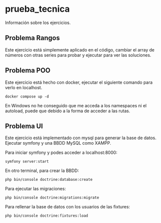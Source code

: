 # prueba_tecnica
Información sobre los ejercicios.

## Problema Rangos
Este ejercicio está simplemente aplicado en el código, cambiar el array de números con
otras series para probar y ejecutar para ver las soluciones.

## Problema POO
Este ejercicio está hecho con docker, ejecutar el siguiente comando para verlo en
localhost.

`docker compose up -d`

En Windows no he conseguido que me acceda a los namespaces ni el autoload, puede que debido a la forma de acceder a las rutas.
## Problema UI
Este ejercicio está implementado con mysql para generar la base de datos.
Ejecutar symfony y una BBDD MySQL como XAMPP.

Para iniciar symfony y podes acceder a localhost:8000:

`symfony server:start`

En otro terminal, para crear la BBDD:

`php bin/console doctrine:database:create`

Para ejecutar las migraciones:

`php bin/console doctrine:migrations:migrate`

Para rellenar la base de datos con los usuarios de
las fixtures:

`php bin/console doctrine:fixtures:load `
